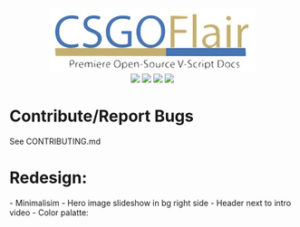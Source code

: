 <p align="center">
<img src="https://github.com/CSGOFlair/dev/blob/97fdc86cf7b6b2e64149858a99901b0c40f8294b/assets/images/README%5Bs%5D.jpg">
<br>
<a href="https://codebeat.co/projects/github-com-csgoflair-de"><img src="https://codebeat.co/badges/bf478603-0819-4fd8-a6d5-0f10344f8a20"></a>
<a href="https://www.codacy.com/app/808dkaneohe/dev/dashboard?bid=4124896"><img src="https://img.shields.io/codacy/grade/e27821fb6289410b8f58338c7e0bc686.svg?style=flat-square"></a>
<a href="https://codeclimate.com/github/CSGOFlair/dev"><img src="https://codeclimate.com/github/CSGOFlair/dev/badges/gpa.svg" /></a>
<a href="https://codeclimate.com/github/CSGOFlair/dev"><img src="https://codeclimate.com/github/CSGOFlair/dev/badges/issue_count.svg" /></a>
<br>

# Contribute/Report Bugs

See CONTRIBUTING.md

# Redesign:
\- Minimalisim
\- Hero image slideshow in bg right side
\- Header next to intro video
\- Color palatte: 
